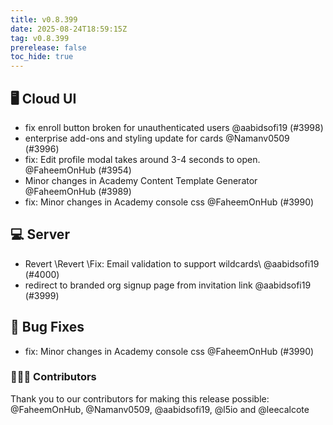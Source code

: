 ```yaml
---
title: v0.8.399
date: 2025-08-24T18:59:15Z
tag: v0.8.399
prerelease: false
toc_hide: true
---
```


## 🖥 Cloud UI

- fix enroll button broken for unauthenticated users @aabidsofi19 (#3998)
- enterprise add-ons and styling update for cards @Namanv0509 (#3996)
- fix: Edit profile modal takes around 3-4 seconds to open. @FaheemOnHub (#3954)
- Minor changes in Academy Content Template Generator @FaheemOnHub (#3989)
- fix: Minor changes in Academy console css @FaheemOnHub (#3990)

## 💻 Server

- Revert \Revert \Fix: Email validation to support wildcards\ @aabidsofi19 (#4000)
- redirect to branded org signup page from invitation link @aabidsofi19 (#3999)

## 🐛 Bug Fixes

- fix: Minor changes in Academy console css @FaheemOnHub (#3990)

### 👨🏽‍💻 Contributors

Thank you to our contributors for making this release possible:
@FaheemOnHub, @Namanv0509, @aabidsofi19, @l5io and @leecalcote

